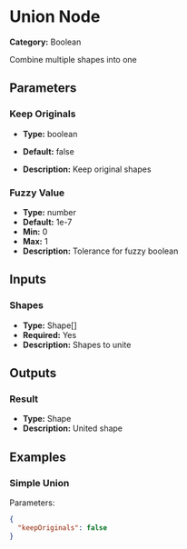
# Union Node

**Category:** Boolean

Combine multiple shapes into one

## Parameters


### Keep Originals
- **Type:** boolean
- **Default:** false


- **Description:** Keep original shapes


### Fuzzy Value
- **Type:** number
- **Default:** 1e-7
- **Min:** 0
- **Max:** 1
- **Description:** Tolerance for fuzzy boolean


## Inputs


### Shapes
- **Type:** Shape[]
- **Required:** Yes
- **Description:** Shapes to unite


## Outputs


### Result
- **Type:** Shape
- **Description:** United shape



## Examples


### Simple Union


Parameters:
```json
{
  "keepOriginals": false
}
```

